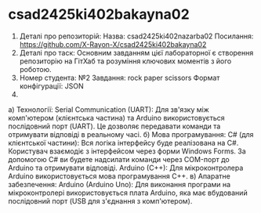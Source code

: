 # csad2425ki402bakayna02

1. Деталі про репозиторій:
Назва: csad2425ki402nazarba02
Посилання: https://github.com/X-Rayon-X/csad2425ki402bakayna02
2. Деталі про таск:
Основним завданням цієї лабораторної є створення репозиторію на ГітХаб та розуміння ключових моментів з його роботою.
3. Номер студента: №2
  Завдання: rock paper scissors
  Формат конфігурації: JSON
4.
  а) Технології:
Serial Communication (UART): Для зв'язку між комп'ютером (клієнтська частина) та Arduino використовується послідовний порт (UART). Це дозволяє передавати команди та отримувати відповіді в реальному часі.
  б) Мова програмування:
C# (для клієнтської частини): Вся логіка інтерфейсу буде реалізована на C#. Користувач взаємодіє з інтерфейсом через форми Windows Forms. За допомогою C# ви будете надсилати команди через COM-порт до Arduino та отримувати відповіді.
Arduino (C++): Для мікроконтролера Arduino використовується мова програмування C++.
  в) Апаратне забезпечення:
Arduino (Arduino Uno): Для виконання програми на мікроконтролері використовується плата Arduino, яка має вбудований послідовний порт (USB для з'єднання з комп'ютером).
